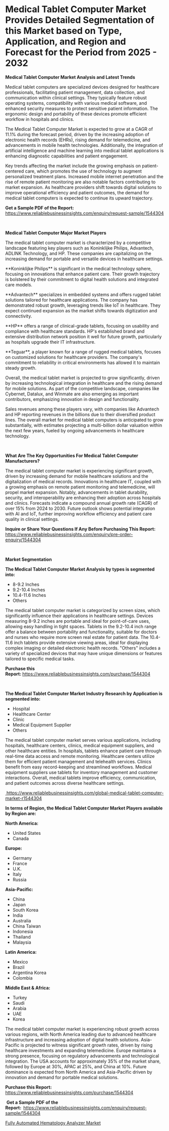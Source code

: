 <p><h1>Medical Tablet Computer Market Provides Detailed Segmentation of this Market based on Type, Application, and Region and Forecast for the Period from 2025 - 2032</h1></p><p><strong>Medical Tablet Computer Market Analysis and Latest Trends</strong></p>
<p><p>Medical tablet computers are specialized devices designed for healthcare professionals, facilitating patient management, data collection, and communication within clinical settings. They typically feature robust operating systems, compatibility with various medical software, and enhanced security measures to protect sensitive patient information. The ergonomic design and portability of these devices promote efficient workflow in hospitals and clinics.</p><p>The Medical Tablet Computer Market is expected to grow at a CAGR of 11.1% during the forecast period, driven by the increasing adoption of electronic health records (EHRs), rising demand for telemedicine, and advancements in mobile health technologies. Additionally, the integration of artificial intelligence and machine learning into medical tablet applications is enhancing diagnostic capabilities and patient engagement. </p><p>Key trends affecting the market include the growing emphasis on patient-centered care, which promotes the use of technology to augment personalized treatment plans. Increased mobile internet penetration and the rise of remote patient monitoring are also notable factors contributing to market expansion. As healthcare providers shift towards digital solutions to improve operational efficiency and patient outcomes, the demand for medical tablet computers is expected to continue its upward trajectory.</p></p>
<p><strong>Get a Sample PDF of the Report:&nbsp;</strong> <a href="https://www.reliablebusinessinsights.com/enquiry/request-sample/1544304?utm_campaign=2729&utm_medium=2&utm_source=Github&utm_content=ia&utm_term=03032025&utm_id=medical-tablet-computer">https://www.reliablebusinessinsights.com/enquiry/request-sample/1544304</a></p>
<p>&nbsp;</p>
<p><strong>Medical Tablet Computer Major Market Players</strong></p>
<p><p>The medical tablet computer market is characterized by a competitive landscape featuring key players such as Koninklijke Philips, Advantech, ADLINK Technology, and HP. These companies are capitalizing on the increasing demand for portable and versatile devices in healthcare settings.</p><p>**Koninklijke Philips** is significant in the medical technology sphere, focusing on innovations that enhance patient care. Their growth trajectory is bolstered by their commitment to digital health solutions and integrated care models.</p><p>**Advantech** specializes in embedded systems and offers rugged tablet solutions tailored for healthcare applications. The company has demonstrated robust growth, leveraging trends like IoT in healthcare. They expect continued expansion as the market shifts towards digitization and connectivity.</p><p>**HP** offers a range of clinical-grade tablets, focusing on usability and compliance with healthcare standards. HP's established brand and extensive distribution network position it well for future growth, particularly as hospitals upgrade their IT infrastructure.</p><p>**Teguar**, a player known for a range of rugged medical tablets, focuses on customized solutions for healthcare providers. The company's commitment to reliability in critical environments has allowed it to maintain steady growth.</p><p>Overall, the medical tablet market is projected to grow significantly, driven by increasing technological integration in healthcare and the rising demand for mobile solutions. As part of the competitive landscape, companies like Cyber​​net, Datalux, and Winmate are also emerging as important contributors, emphasizing innovation in design and functionality.</p><p>Sales revenues among these players vary, with companies like Advantech and HP reporting revenues in the billions due to their diversified product lines. The overall market for medical tablet computers is anticipated to grow substantially, with estimates projecting a multi-billion dollar valuation within the next few years, fueled by ongoing advancements in healthcare technology.</p></p>
<p>&nbsp;</p>
<p><strong>What Are The Key Opportunities For Medical Tablet Computer Manufacturers?</strong></p>
<p><p>The medical tablet computer market is experiencing significant growth, driven by increasing demand for mobile healthcare solutions and the digitalization of medical records. Innovations in healthcare IT, coupled with a growing emphasis on remote patient monitoring and telemedicine, will propel market expansion. Notably, advancements in tablet durability, security, and interoperability are enhancing their adoption across hospitals and clinics. Forecasts indicate a compound annual growth rate (CAGR) of over 15% from 2024 to 2030. Future outlook shows potential integration with AI and IoT, further improving workflow efficiency and patient care quality in clinical settings.</p></p>
<p><strong>Inquire or Share Your Questions If Any Before Purchasing This Report:</strong> <a href="https://www.reliablebusinessinsights.com/enquiry/pre-order-enquiry/1544304?utm_campaign=2729&utm_medium=2&utm_source=Github&utm_content=ia&utm_term=03032025&utm_id=medical-tablet-computer">https://www.reliablebusinessinsights.com/enquiry/pre-order-enquiry/1544304</a></p>
<p>&nbsp;</p>
<p><strong>Market Segmentation</strong></p>
<p><strong>The Medical Tablet Computer Market Analysis by types is segmented into:</strong></p>
<p><ul><li>8-9.2 Inches</li><li>9.2-10.4 Inches</li><li>10.4-11.6 Inches</li><li>Others</li></ul></p>
<p><p>The medical tablet computer market is categorized by screen sizes, which significantly influence their applications in healthcare settings. Devices measuring 8-9.2 inches are portable and ideal for point-of-care uses, allowing easy handling in tight spaces. Tablets in the 9.2-10.4 inch range offer a balance between portability and functionality, suitable for doctors and nurses who require more screen real estate for patient data. The 10.4-11.6 inch tablets provide extensive viewing areas, ideal for displaying complex imaging or detailed electronic health records. "Others" includes a variety of specialized devices that may have unique dimensions or features tailored to specific medical tasks.</p></p>
<p><strong>Purchase this Report:&nbsp;</strong><a href="https://www.reliablebusinessinsights.com/purchase/1544304?utm_campaign=2729&utm_medium=2&utm_source=Github&utm_content=ia&utm_term=03032025&utm_id=medical-tablet-computer">https://www.reliablebusinessinsights.com/purchase/1544304</a></p>
<p>&nbsp;</p>
<p><strong>The Medical Tablet Computer Market Industry Research by Application is segmented into:</strong></p>
<p><ul><li>Hospital</li><li>Healthcare Center</li><li>Clinic</li><li>Medical Equipment Supplier</li><li>Others</li></ul></p>
<p><p>The medical tablet computer market serves various applications, including hospitals, healthcare centers, clinics, medical equipment suppliers, and other healthcare entities. In hospitals, tablets enhance patient care through real-time data access and remote monitoring. Healthcare centers utilize them for efficient patient management and telehealth services. Clinics benefit from easy record-keeping and streamlined workflows. Medical equipment suppliers use tablets for inventory management and customer interactions. Overall, medical tablets improve efficiency, communication, and patient outcomes across diverse healthcare settings.</p></p>
<p><a href="https://www.reliablebusinessinsights.com/global-medical-tablet-computer-market-r1544304?utm_campaign=2729&utm_medium=2&utm_source=Github&utm_content=ia&utm_term=03032025&utm_id=medical-tablet-computer">&nbsp;https://www.reliablebusinessinsights.com/global-medical-tablet-computer-market-r1544304</a></p>
<p><strong>In terms of Region, the Medical Tablet Computer Market Players available by Region are:</strong></p>
<p>
    <p> <strong> North America: </strong>
        <ul>
            <li>United States</li>
            <li>Canada</li>
        </ul>
        </p> 
    <p> <strong> Europe: </strong>
        <ul>
            <li>Germany</li>
            <li>France</li>
            <li>U.K.</li>
            <li>Italy</li>
            <li>Russia</li>
        </ul>
        </p> 
    <p> <strong> Asia-Pacific: </strong>
        <ul>
            <li>China</li>
            <li>Japan</li>
            <li>South Korea</li>
            <li>India</li>
            <li>Australia</li>
            <li>China Taiwan</li>
            <li>Indonesia</li>
            <li>Thailand</li>
            <li>Malaysia</li>
        </ul>
        </p> 
    <p> <strong> Latin America: </strong>
        <ul>
            <li>Mexico</li>
            <li>Brazil</li>
            <li>Argentina Korea</li>
            <li>Colombia</li>
        </ul>
        </p> 
    <p> <strong> Middle East & Africa: </strong>
        <ul>
            <li>Turkey</li>
            <li>Saudi</li>
            <li>Arabia</li>
            <li>UAE</li>
            <li>Korea</li>
        </ul>
    </p>
    </p>
<p><p>The medical tablet computer market is experiencing robust growth across various regions, with North America leading due to advanced healthcare infrastructure and increasing adoption of digital health solutions. Asia-Pacific is projected to witness significant growth rates, driven by rising healthcare investments and expanding telemedicine. Europe maintains a strong presence, focusing on regulatory advancements and technological integration. The USA accounts for approximately 35% of the market share, followed by Europe at 30%, APAC at 25%, and China at 10%. Future dominance is expected from North America and Asia-Pacific driven by innovation and demand for portable medical solutions.</p></p>
<p><strong>Purchase this Report: </strong><a href="https://www.reliablebusinessinsights.com/purchase/1544304?utm_campaign=2729&utm_medium=2&utm_source=Github&utm_content=ia&utm_term=03032025&utm_id=medical-tablet-computer">https://www.reliablebusinessinsights.com/purchase/1544304</a></p>
<p>&nbsp;<strong>Get a Sample PDF of the Report:&nbsp;&nbsp;</strong><a href="https://www.reliablebusinessinsights.com/enquiry/request-sample/1544304?utm_campaign=2729&utm_medium=2&utm_source=Github&utm_content=ia&utm_term=03032025&utm_id=medical-tablet-computer">https://www.reliablebusinessinsights.com/enquiry/request-sample/1544304</a></p>
<p><strong></strong></p>
<p><p><a href="https://github.com/abuugjetaj/Market-Research-Report-List-1/blob/main/fully-automated-hematology-analyzer-market.md?utm_campaign=2729&utm_medium=2&utm_source=Github&utm_content=ia&utm_term=03032025&utm_id=medical-tablet-computer">Fully Automated Hematology Analyzer Market</a></p></p>